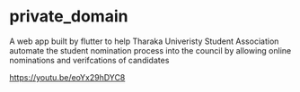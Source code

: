 # private_domain

A web app built by flutter to help Tharaka Univeristy Student Association automate the student nomination process into the council by allowing online nominations and verifcations of candidates

https://youtu.be/eoYx29hDYC8
